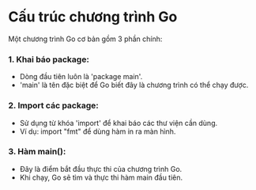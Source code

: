 # Cấu trúc chương trình Go

Một chương trình Go cơ bản gồm 3 phần chính:

### 1. Khai báo package:
- Dòng đầu tiên luôn là 'package main'.
- 'main' là tên đặc biệt để Go biết đây là chương trình có thể chạy được.

### 2. Import các package:
- Sử dụng từ khóa 'import' để khai báo các thư viện cần dùng.
- Ví dụ: import "fmt" để dùng hàm in ra màn hình.

### 3. Hàm main():
- Đây là điểm bắt đầu thực thi của chương trình Go.
- Khi chạy, Go sẽ tìm và thực thi hàm main đầu tiên.
